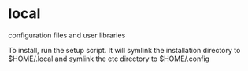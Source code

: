 # local
configuration files and user libraries

To install, run the setup script. It will symlink the installation directory to $HOME/.local and symlink the etc directory to $HOME/.config
